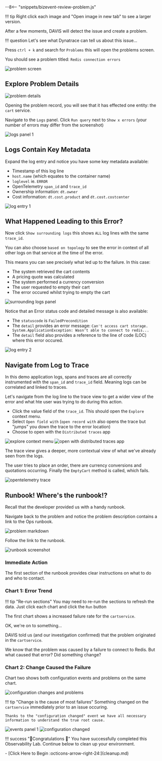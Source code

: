 --8<-- "snippets/bizevent-review-problem.js"

!!! tip
    Right click each image and "Open image in new tab" to see a larger version.

After a few moments, DAVIS will detect the issue and create a problem.

!!! question
    Let's see what Dynatrace can tell us about this issue...

Press `ctrl + k` and search for `Problems` this will open the problems screen.

You should see a problem titled: `Redis connection errors`

![problem screen](images/problem-screen.png)

## Explore Problem Details

![problem details](images/problem-details.png)

Opening the problem record, you will see that it has effected one entity: the `cart` service.

Navigate to the `Logs` panel. Click `Run query` next to `Show x errors` (your number of errors may differ from the screenshot)

![logs panel 1](images/logs-panel-1.png)

## Logs Contain Key Metadata

Expand the log entry and notice you have some key metadata available:

* Timestamp of this log line
* `host.name` (which equates to the container name)
* `loglevel` ie. `ERROR`
* OpenTelemetry `span_id` and `trace_id`
* Ownership information: `dt.owner`
* Cost information: `dt.cost.product` and `dt.cost.costcenter`

![log entry 1](images/log-entry-1.png)

## What Happened Leading to this Error?

Now click `Show surrounding logs` this shows `ALL` log lines with the same `trace_id`.

You can also choose `based on topology` to see the error in context of all other logs on that service at the time of the error.

This means you can see precisely what led up to the failure. In this case:

* The system retrieved the cart contents
* A pricing quote was calculated
* The system performed a currency conversion
* The user requested to empty their cart
* The error occured whilst trying to empty the cart

![surrounding logs panel](images/surrounding-logs-1.png)

Notice that an Error status code and detailed message is also available:

* The `statuscode` is `FailedPrecondition`
* The `detail` provides an error message: `Can't access cart storage. System.ApplicationException: Wasn't able to connect to redis...`
* The `detail` field also provides a reference to the line of code (LOC) where this error occured.

![log entry 2](images/log-entry-2.png)

## Navigate from Log to Trace

In this demo application logs, spans and traces are all correctly instrumented with the `span_id` and `trace_id` field. Meaning logs can be correlated and linked to traces.

Let's navigate from the log line to the trace view to get a wider view of the error and what hte user was trying to do during this action.

* Click the value field of the `trace_id`. This should open the `Explore` context menu.
* Select `Open field with` (`open record with` also opens the trace but "jumps" you down the trace to the error location)
* Choose to open with the `Distributed traces` app

![explore context menu](images/explore-context-menu.png)
![open with distributed traces app](images/open-with-distributed-traces.png)

The trace view gives a deeper, more contextual view of what we've already seen from the logs.

The user tries to place an order, there are currency conversions and quotations occurring.
Finally the `EmptyCart` method is called, which fails.

![opentelemetry trace](images/trace-1.png)

## Runbook! Where's the runbook!?

Recall that the developer provided us with a handy runbook.

Navigate back to the problem and notice the problem description contains a link to the Ops runbook.

![problem markdown](images/problem-markdown.png)

Follow the link to the runbook.

![runbook screenshot](images/notebook.png)

### Immediate Action

The first section of the runbook provides clear instructions on what to do and who to contact.

### Chart 1: Error Trend

!!! tip "Re-run sections"
    You may need to re-run the sections to refresh the data.
    Just click each chart and click the `Run` button

The first chart shows a increased failure rate for the `cartservice`.

OK, we're on to something...

DAVIS told us (and our investigation confirmed) that the problem originated in the `cartservice`.

We know that the problem was caused by a failure to connect to Redis. But what caused that error? Did something change?

### Chart 2: Change Caused the Failure

Chart two shows both configuration events and problems on the same chart.

![configuration changes and problems](images/problems-and-change-chart.png)

!!! tip "Change is the cause of most failures"
    Something changed on the `cartservice` immediately prior
    to an issue occuring.

    Thanks to the "configuration changed" event we have all necessary information to understand the true root cause.

![events panel 1](images/events-panel-1.png)
![configuration changed](images/configuration-change-event.png)

!!! success "🎉Congratulations 🎉"
    You have successfully completed this
    Observability Lab. Continue below to clean up your environment.

<div class="grid cards" markdown>
- [Click Here to Begin :octicons-arrow-right-24:](cleanup.md)
</div>
